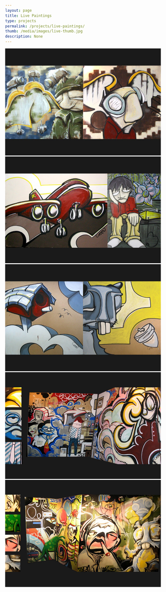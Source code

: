 ```yaml
---
layout: page
title: Live Paintings 
type: projects
permalink: /projects/live-paintings/
thumb: /media/images/live-thumb.jpg
description: None
---
```




![](/media/images/live1.jpg)
![](/media/images/live2.jpg)
![](/media/images/live3.jpg)
![](/media/images/live4.jpg)
![](/media/images/live5.jpg)
